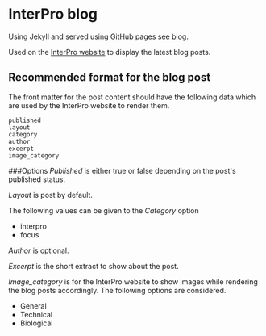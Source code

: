 InterPro blog
=============

Using Jekyll and served using GitHub pages
[see blog](https://ProteinsWebTeam.github.io/interpro-blog/).

Used on the [InterPro website](https://www.ebi.ac.uk/interpro/)
to display the latest blog posts.

## Recommended format for the blog post
The front matter for the post content should have the following data which are used by the InterPro website to render them.

```
published
layout
category
author
excerpt
image_category
```

###Options
_Published_ is either true or false depending on the post's published status.

_Layout_ is post by default.

The following values can be given to the _Category_ option  
* interpro
* focus

_Author_ is optional. 

_Excerpt_ is the short extract to show about the post.

_Image_category_ is for the InterPro website to show images while rendering the blog posts accordingly. The following options are considered.
* General
* Technical
* Biological